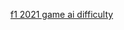 [f1 2021 game ai difficulty](https://simracingsetup.com/f1-2021-game/f1-2021-realistic-ai-difficulty/)
